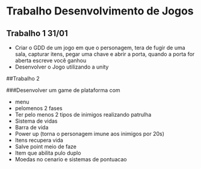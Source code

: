 # Trabalho Desenvolvimento de Jogos

## Trabalho 1 31/01
* Criar o GDD de um jogo em que o personagem, tera de fugir de uma sala, capturar itens, pegar uma chave  e abrir a porta,
quando a porta for aberta escreve você ganhou 
* Desenvolver o Jogo utilizando a unity 

##Trabalho 2 

###Desenvolver um game de plataforma com
* menu 
* pelomenos 2 fases 
* Ter pelo menos 2 tipos de inimigos realizando patrulha
* Sistema de vidas
* Barra de vida 
* Power up (torna o personagem imune aos inimigos por 20s)
* Itens recupera vida 
* Salve point meio de faze
* Item que abilita pulo duplo
* Moedas no cenario e sistemas de pontuacao







